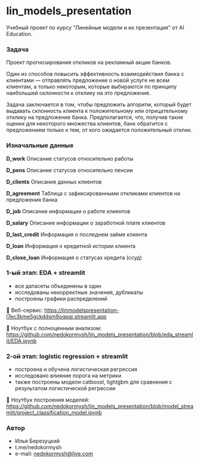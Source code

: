 # lin_models_presentation

Учебный проект по курсу "Линейные модели и их презентация" от AI Education.

### Задача
Проект прогнозирования откликов на рекламный акции банков.

Один из способов повысить эффективность взаимодействия банка с клиентами — отправлять предложение о новой услуге не всем клиентам, а только некоторым, которые выбираются по принципу наибольшей склонности к отклику на это предложение.

Задача заключается в том, чтобы предложить алгоритм, который будет выдавать склонность клиента к положительному или отрицательному отклику на предложение банка. Предполагается, что, получив такие оценки для некоторого множества клиентов, банк обратится с предложением только к тем, от кого ожидается положительный отклик.

### Изначальные данные

**D_work** 
Описание статусов относительно работы

**D_pens**
Описание статусов относительно пенсии

**D_clients**
Описание данных клиентов

**D_agreement**
Таблица с зафиксированными откликами клиентов на предложения банка

**D_job**
Описание информации о работе клиентов

**D_salary**
Описание информации о заработной плате клиентов

**D_last_credit**
Информация о последнем займе клиента

**D_loan**
Информация о кредитной истории клиента

**D_close_loan**
Информация о статусах кредита (ссуд)

### 1-ый этап: EDA + streamlit
* все датасеты объединены в один
* исследованы некорректные значения, дубликаты
* построены графики распределений

📣 Веб-сервис: https://linmodelspresentation-l7ec3kme5gckddsm9oqpqj.streamlit.app

🔭 Ноутбук с полноценным анализом: https://github.com/nedokormysh/lin_models_presentation/blob/eda_streamlit/EDA.ipynb


### 2-ой этап: logistic regression + streamlit
* построена и обучена логистическая регрессия
* исследовано влияние порога на метрики
* также построены модели catboost, lightgbm для сравнения с результатом логистической регрессии

🔭 Ноутбук построения моделей: https://github.com/nedokormysh/lin_models_presentation/blob/model_streamlit/project_classification_model.ipynb

### Автор 
* Илья Березуцкий
* t.me/nedokormysh
* e-mail: nedokormysh@live.com
